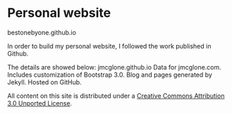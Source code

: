 Personal website
========
bestonebyone.github.io

In order to build my personal website, I followed the work published in Github.

The details are showed below:
jmcglone.github.io
Data for jmcglone.com. Includes customization of Bootstrap 3.0. Blog and pages generated by Jekyll. Hosted on GitHub.

All content on this site is distributed under a [Creative Commons Attribution 3.0 Unported License](http://creativecommons.org/licenses/by/3.0/deed.en_US).

